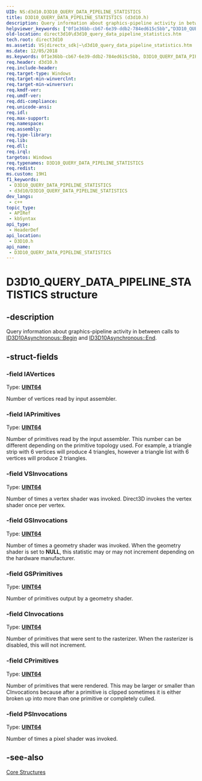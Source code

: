 ```yaml
---
UID: NS:d3d10.D3D10_QUERY_DATA_PIPELINE_STATISTICS
title: D3D10_QUERY_DATA_PIPELINE_STATISTICS (d3d10.h)
description: Query information about graphics-pipeline activity in between calls to ID3D10Asynchronous::Begin and ID3D10Asynchronous::End.
helpviewer_keywords: ["0f1e36bb-cb67-6e39-ddb2-784ed615c5bb","D3D10_QUERY_DATA_PIPELINE_STATISTICS","D3D10_QUERY_DATA_PIPELINE_STATISTICS structure [Direct3D 10]","d3d10/D3D10_QUERY_DATA_PIPELINE_STATISTICS","direct3d10.d3d10_query_data_pipeline_statistics"]
old-location: direct3d10\d3d10_query_data_pipeline_statistics.htm
tech.root: direct3d10
ms.assetid: VS|directx_sdk|~\d3d10_query_data_pipeline_statistics.htm
ms.date: 12/05/2018
ms.keywords: 0f1e36bb-cb67-6e39-ddb2-784ed615c5bb, D3D10_QUERY_DATA_PIPELINE_STATISTICS, D3D10_QUERY_DATA_PIPELINE_STATISTICS structure [Direct3D 10], d3d10/D3D10_QUERY_DATA_PIPELINE_STATISTICS, direct3d10.d3d10_query_data_pipeline_statistics
req.header: d3d10.h
req.include-header: 
req.target-type: Windows
req.target-min-winverclnt: 
req.target-min-winversvr: 
req.kmdf-ver: 
req.umdf-ver: 
req.ddi-compliance: 
req.unicode-ansi: 
req.idl: 
req.max-support: 
req.namespace: 
req.assembly: 
req.type-library: 
req.lib: 
req.dll: 
req.irql: 
targetos: Windows
req.typenames: D3D10_QUERY_DATA_PIPELINE_STATISTICS
req.redist: 
ms.custom: 19H1
f1_keywords:
 - D3D10_QUERY_DATA_PIPELINE_STATISTICS
 - d3d10/D3D10_QUERY_DATA_PIPELINE_STATISTICS
dev_langs:
 - c++
topic_type:
 - APIRef
 - kbSyntax
api_type:
 - HeaderDef
api_location:
 - D3D10.h
api_name:
 - D3D10_QUERY_DATA_PIPELINE_STATISTICS
---
```


# D3D10_QUERY_DATA_PIPELINE_STATISTICS structure


## -description

Query information about graphics-pipeline activity in between calls to <a href="https://docs.microsoft.com/windows/desktop/api/d3d10/nf-d3d10-id3d10asynchronous-begin">ID3D10Asynchronous::Begin</a> and <a href="https://docs.microsoft.com/windows/desktop/api/d3d10/nf-d3d10-id3d10asynchronous-end">ID3D10Asynchronous::End</a>.

## -struct-fields

### -field IAVertices

Type: <b><a href="https://docs.microsoft.com/windows/desktop/WinProg/windows-data-types">UINT64</a></b>

Number of vertices read by input assembler.

### -field IAPrimitives

Type: <b><a href="https://docs.microsoft.com/windows/desktop/WinProg/windows-data-types">UINT64</a></b>

Number of primitives read by the input assembler. This number can be different depending on the primitive topology used. For example, a triangle strip with 6 vertices will produce 4 triangles, however a triangle list with 6 vertices will produce 2 triangles.

### -field VSInvocations

Type: <b><a href="https://docs.microsoft.com/windows/desktop/WinProg/windows-data-types">UINT64</a></b>

Number of times a vertex shader was invoked. Direct3D invokes the vertex shader once per vertex.

### -field GSInvocations

Type: <b><a href="https://docs.microsoft.com/windows/desktop/WinProg/windows-data-types">UINT64</a></b>

Number of times a geometry shader was invoked. When the geometry shader is set to <b>NULL</b>, this statistic may or may not increment depending on the hardware manufacturer.

### -field GSPrimitives

Type: <b><a href="https://docs.microsoft.com/windows/desktop/WinProg/windows-data-types">UINT64</a></b>

Number of primitives output by a geometry shader.

### -field CInvocations

Type: <b><a href="https://docs.microsoft.com/windows/desktop/WinProg/windows-data-types">UINT64</a></b>

Number of primitives that were sent to the rasterizer. When the rasterizer is disabled, this will not increment.

### -field CPrimitives

Type: <b><a href="https://docs.microsoft.com/windows/desktop/WinProg/windows-data-types">UINT64</a></b>

Number of primitives that were rendered. This may be larger or smaller than CInvocations because after a primitive is clipped sometimes it is either broken up into more than one primitive or completely culled.

### -field PSInvocations

Type: <b><a href="https://docs.microsoft.com/windows/desktop/WinProg/windows-data-types">UINT64</a></b>

Number of times a pixel shader was invoked.

## -see-also

<a href="https://docs.microsoft.com/windows/desktop/direct3d10/d3d10-graphics-reference-d3d10-core-structures">Core Structures</a>

